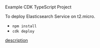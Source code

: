 Example CDK TypeScript Project

To deploy Elasticsearch Service on t2.micro.

* `npm install`
* `cdk deploy`

[description](https://note.figmentresearch.com/aws/cdkelasticsearch)